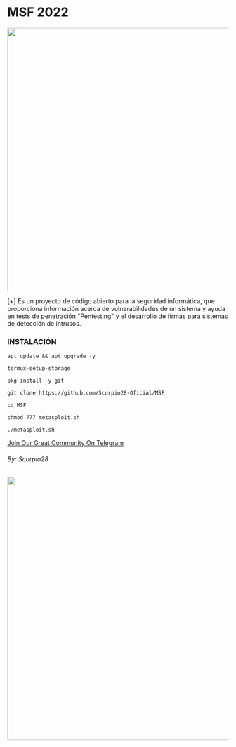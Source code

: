 # MSF 2022
<p align="center">
	<img src="https://i.imgur.com/AjYrodX.jpeg" width="600px" hight="100px">
</p>
[+] Es un proyecto de código abierto para la seguridad informática, que proporciona información acerca de vulnerabilidades de un sistema y ayuda en tests de penetración "Pentesting" y el desarrollo de firmas para sistemas de detección de intrusos.

### INSTALACIÓN

```
apt update && apt upgrade -y

termux-setup-storage

pkg install -y git

git clone https://github.com/Scorpio28-Oficial/MSF

cd MSF

chmod 777 metasploit.sh

./metasploit.sh
```



<a href="https://t.me/Informatic_in_Termux">Join Our Great Community On Telegram</a>


###### By: Scorpio28

<p align="center">
	<img src="https://i.imgur.com/R27srL5.jpeg" width="600px" hight="100px">
</p>
